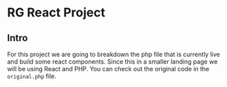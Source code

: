 # RG React Project

## Intro

For this project we are going to breakdown the php file that is currently live and build some react components. Since this in a smaller landing page we will be using React and PHP. You can check out the original code in the ```original.php``` file. 
